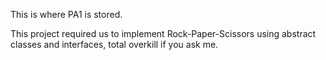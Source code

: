 This is where PA1 is stored.

This project required us to implement Rock-Paper-Scissors using abstract classes and interfaces, total overkill if you ask me.
